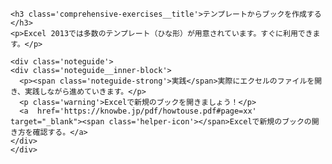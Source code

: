 ```custom-contents<h3 class='comprehensive-exercises__title'>テンプレートからブックを作成する</h3>
<p>Excel 2013では多数のテンプレート（ひな形）が用意されています。すぐに利用できます。</p><div class='noteguide'><div class='noteguide__inner-block'>  <p><span class='noteguide-strong'>実践</span>実際にエクセルのファイルを開き、実践しながら進めていきます。</p>  <p class='warning'>Excelで新規のブックを開きましょう！</p>  <a  href='https://knowbe.jp/pdf/howtouse.pdf#page=xx' target="_blank"><span class='helper-icon'></span>Excelで新規のブックの開き方を確認する。</a></div></div>```
